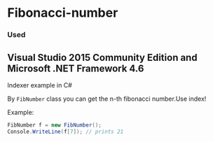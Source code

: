 # Fibonacci-number

### Used
## Visual Studio 2015 Community Edition and Microsoft .NET Framework 4.6 

Indexer example in C#

By `FibNumber` class you can get the n-th fibonacci number.Use index!

Example:
```c#
FibNumber f = new FibNumber();
Console.WriteLine(f[7]); // prints 21
```
